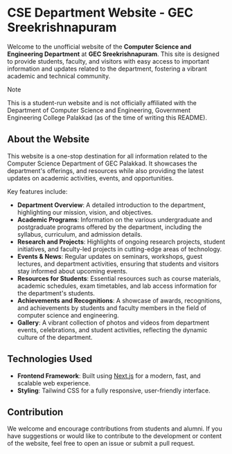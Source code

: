 # CSE Department Website - GEC Sreekrishnapuram

Welcome to the unofficial website of the **Computer Science and Engineering Department** at **GEC Sreekrishnapuram**. This site is designed to provide students, faculty, and visitors with easy access to important information and updates related to the department, fostering a vibrant academic and technical community.

> [!NOTE]
> This is a student-run website and is not officially affiliated with the Department of Computer Science and Engineering, Government Engineering College Palakkad (as of the time of writing this README).

## About the Website
This website is a one-stop destination for all information related to the Computer Science Department of GEC Palakkad. It showcases the department's offerings, and resources while also providing the latest updates on academic activities, events, and opportunities.

Key features include:

- **Department Overview**: A detailed introduction to the department, highlighting our mission, vision, and objectives.
- **Academic Programs**: Information on the various undergraduate and postgraduate programs offered by the department, including the syllabus, curriculum, and admission details.
- **Research and Projects**: Highlights of ongoing research projects, student initiatives, and faculty-led projects in cutting-edge areas of technology.
- **Events & News**: Regular updates on seminars, workshops, guest lectures, and department activities, ensuring that students and visitors stay informed about upcoming events.
- **Resources for Students**: Essential resources such as course materials, academic schedules, exam timetables, and lab access information for the department's students.
- **Achievements and Recognitions**: A showcase of awards, recognitions, and achievements by students and faculty members in the field of computer science and engineering.
- **Gallery**: A vibrant collection of photos and videos from department events, celebrations, and student activities, reflecting the dynamic culture of the department.

## Technologies Used
- **Frontend Framework**: Built using [Next.js](https://nextjs.org/) for a modern, fast, and scalable web experience.
- **Styling**: Tailwind CSS for a fully responsive, user-friendly interface.

## Contribution
We welcome and encourage contributions from students and alumni. If you have suggestions or would like to contribute to the development or content of the website, feel free to open an issue or submit a pull request.
